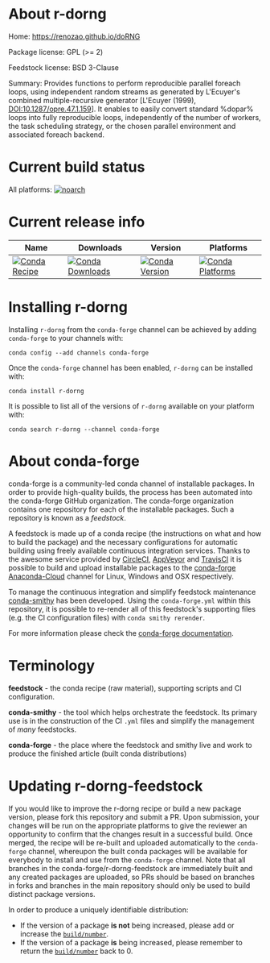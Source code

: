 About r-dorng
=============

Home: https://renozao.github.io/doRNG

Package license: GPL (>= 2)

Feedstock license: BSD 3-Clause

Summary: Provides functions to perform reproducible parallel foreach loops, using independent random streams as generated by L'Ecuyer's combined multiple-recursive generator [L'Ecuyer (1999), <DOI:10.1287/opre.47.1.159>]. It enables to easily convert standard %dopar% loops into fully reproducible loops, independently of the number of workers, the task scheduling strategy, or the chosen parallel environment and associated foreach backend.



Current build status
====================

All platforms:
[![noarch](https://img.shields.io/circleci/project/github/conda-forge/r-dorng-feedstock/master.svg?label=noarch)](https://circleci.com/gh/conda-forge/r-dorng-feedstock)

Current release info
====================

| Name | Downloads | Version | Platforms |
| --- | --- | --- | --- |
| [![Conda Recipe](https://img.shields.io/badge/recipe-r--dorng-green.svg)](https://anaconda.org/conda-forge/r-dorng) | [![Conda Downloads](https://img.shields.io/conda/dn/conda-forge/r-dorng.svg)](https://anaconda.org/conda-forge/r-dorng) | [![Conda Version](https://img.shields.io/conda/vn/conda-forge/r-dorng.svg)](https://anaconda.org/conda-forge/r-dorng) | [![Conda Platforms](https://img.shields.io/conda/pn/conda-forge/r-dorng.svg)](https://anaconda.org/conda-forge/r-dorng) |

Installing r-dorng
==================

Installing `r-dorng` from the `conda-forge` channel can be achieved by adding `conda-forge` to your channels with:

```
conda config --add channels conda-forge
```

Once the `conda-forge` channel has been enabled, `r-dorng` can be installed with:

```
conda install r-dorng
```

It is possible to list all of the versions of `r-dorng` available on your platform with:

```
conda search r-dorng --channel conda-forge
```


About conda-forge
=================

conda-forge is a community-led conda channel of installable packages.
In order to provide high-quality builds, the process has been automated into the
conda-forge GitHub organization. The conda-forge organization contains one repository
for each of the installable packages. Such a repository is known as a *feedstock*.

A feedstock is made up of a conda recipe (the instructions on what and how to build
the package) and the necessary configurations for automatic building using freely
available continuous integration services. Thanks to the awesome service provided by
[CircleCI](https://circleci.com/), [AppVeyor](https://www.appveyor.com/)
and [TravisCI](https://travis-ci.org/) it is possible to build and upload installable
packages to the [conda-forge](https://anaconda.org/conda-forge)
[Anaconda-Cloud](https://anaconda.org/) channel for Linux, Windows and OSX respectively.

To manage the continuous integration and simplify feedstock maintenance
[conda-smithy](https://github.com/conda-forge/conda-smithy) has been developed.
Using the ``conda-forge.yml`` within this repository, it is possible to re-render all of
this feedstock's supporting files (e.g. the CI configuration files) with ``conda smithy rerender``.

For more information please check the [conda-forge documentation](https://conda-forge.org/docs/).

Terminology
===========

**feedstock** - the conda recipe (raw material), supporting scripts and CI configuration.

**conda-smithy** - the tool which helps orchestrate the feedstock.
                   Its primary use is in the construction of the CI ``.yml`` files
                   and simplify the management of *many* feedstocks.

**conda-forge** - the place where the feedstock and smithy live and work to
                  produce the finished article (built conda distributions)


Updating r-dorng-feedstock
==========================

If you would like to improve the r-dorng recipe or build a new
package version, please fork this repository and submit a PR. Upon submission,
your changes will be run on the appropriate platforms to give the reviewer an
opportunity to confirm that the changes result in a successful build. Once
merged, the recipe will be re-built and uploaded automatically to the
`conda-forge` channel, whereupon the built conda packages will be available for
everybody to install and use from the `conda-forge` channel.
Note that all branches in the conda-forge/r-dorng-feedstock are
immediately built and any created packages are uploaded, so PRs should be based
on branches in forks and branches in the main repository should only be used to
build distinct package versions.

In order to produce a uniquely identifiable distribution:
 * If the version of a package **is not** being increased, please add or increase
   the [``build/number``](https://conda.io/docs/user-guide/tasks/build-packages/define-metadata.html#build-number-and-string).
 * If the version of a package **is** being increased, please remember to return
   the [``build/number``](https://conda.io/docs/user-guide/tasks/build-packages/define-metadata.html#build-number-and-string)
   back to 0.
